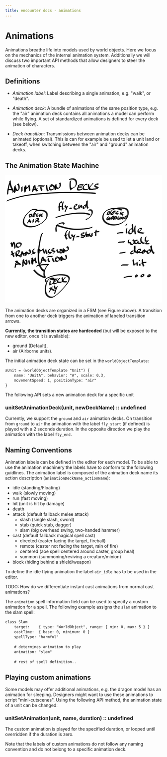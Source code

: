 ```yaml
---
title: encounter docs - animations
---
```


# Animations

Animations breathe life into models used by world objects. Here we focus on the
mechanics of the internal animation system. Additionally we will discuss two
important API methods that allow designers to steer the animation of
characters.


## Definitions

* *Animation label*: Label describing a single animation, e.g. "walk", or
  "death".

* *Animation deck*: A bundle of animations of the same position type, e.g.
  the "air" animation deck contains all animations a model can perform while
  flying.
  A set of standardized animations is defined for every deck (see below).

* *Deck transition*: Transmissions between animation decks can be animated
  (optional). This is can for example be used to let a unit land or takeoff,
  when switching between the "air" and "ground" animation decks.


## The Animation State Machine

![Animation Decks](../../assets/anim_decks.png)

The animation decks are organized in a FSM (see Figure above). A transition
from one to another deck triggers the animation of labeled transition arrows.

**Currently, the transition states are hardcoded** (but will be exposed to the
new editor, once it is available):

* ground (Default),
* air (Airborne units).

The initial animation deck state can be set in the `worldObjectTemplate`:

    aUnit = (worldObjectTemplate "Unit") {
        name: "UnitA", behavior: "A", scale: 0.3,
        movementSpeed: 1, positionType: "air"
    }

The following API sets a new animation deck for a specific unit

### unitSetAnimationDeck(unit, newDeckName) :: undefined

Currently, we support the `ground` and `air` animation decks.
On transition from `ground` to `air` the animation with the label `fly_start`
(if defined) is played with a 2 seconds duration.
In the opposite direction we play the animation with the label `fly_end`.


## Naming Conventions

Animation labels can be defined in the editor for each model. To be able to
use the animation machinery the labels have to conform to the following
guidlines.
The animation label is composed of the animation deck name its action
description (`animationDeckName_actionName`):

* idle (standing/Floating)
* walk (slowly moving)
* run  (fast moving)
* hit  (unit is hit by damage)
* death
* attack (default fallback melee attack)
    * slash (single slash, sword)
    * stab  (quick stab, dagger)
    * slam  (big overhead swing, two-handed hammer)
* cast (default fallback magical spell cast)
    * directed (caster facing the target, fireball)
    * remote   (caster not facing the target, rain of fire)
    * centered (aoe spell centered around caster, group heal)
    * summon   (summoning/reviving a creature/minion)
* block (hiding behind a shield/weapon)

To define the idle flying animation the label `air_idle` has to be used in the
editor.

TODO: How do we differentiate instant cast animations from normal cast
animations?

The `animation` spell information field can be used to specify a custom
animation for a spell. The following example assigns the `slam` animation to
the slam spell:

    class Slam
        target:    { type: "WorldObject", range: { min: 0, max: 5 } }
        castTime:  { base: 0, minimum: 0 }
        spellType: "harmful"

        # determines animation to play
        animation: "slam"

        # rest of spell definition..


## Playing custom animations

Some models may offer additional animations, e.g. the dragon model has an
animation for sleeping. Designers might want to use these animations to script
"mini-cutscenes". Using the following API method, the animation state of a
unit can be changed:

### unitSetAnimation(unit, name, duration) :: undefined

The custom animation is played for the specified duration, or looped until
overridden if the duration is zero.

Note that the labels of custom animations do not follow any naming convention
and do not belong to a specific animation deck.

